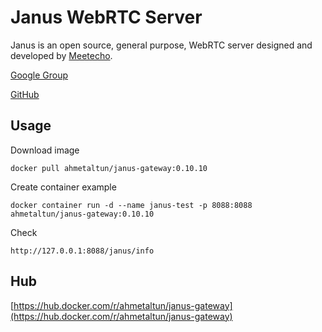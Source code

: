 Janus WebRTC Server
=
Janus is an open source, general purpose, WebRTC server designed and developed by [Meetecho](http://www.meetecho.com).

[Google Group](https://groups.google.com/forum/#!forum/meetecho-janus)

[GitHub](https://github.com/meetecho/janus-gateway)

## Usage

Download image

    docker pull ahmetaltun/janus-gateway:0.10.10

Create container example

    docker container run -d --name janus-test -p 8088:8088 ahmetaltun/janus-gateway:0.10.10

Check

    http://127.0.0.1:8088/janus/info

## Hub

[https://hub.docker.com/r/ahmetaltun/janus-gateway](https://hub.docker.com/r/ahmetaltun/janus-gateway)
